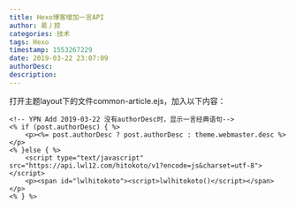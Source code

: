 ```yaml
---
title: Hexo博客增加一言API
author: 昜丿捺
categories: 技术
tags: Hexo
timestamp: 1553267229
date: 2019-03-22 23:07:09
authorDesc:
description:
---
```

打开主题layout下的文件common-article.ejs，加入以下内容：

	<!-- YPN Add 2019-03-22 没有authorDesc时，显示一言经典语句-->
	<% if (post.authorDesc) { %>
		<p><%= post.authorDesc ? post.authorDesc : theme.webmaster.desc %></p>
	<% }else { %>
		<script type="text/javascript" src="https://api.lwl12.com/hitokoto/v1?encode=js&charset=utf-8"></script>
		<p><span id="lwlhitokoto"><script>lwlhitokoto()</script></span></p>
	<% } %>